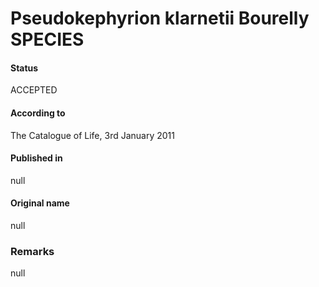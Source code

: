 Pseudokephyrion klarnetii Bourelly SPECIES
=======

#### Status
ACCEPTED

#### According to
The Catalogue of Life, 3rd January 2011

#### Published in
null

#### Original name
null

### Remarks
null